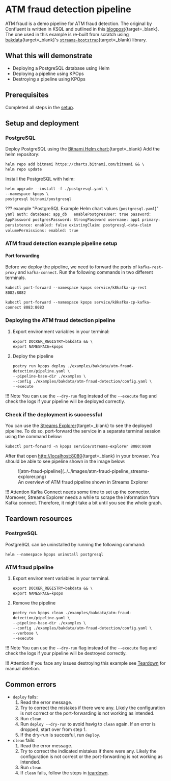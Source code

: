 # ATM fraud detection pipeline

ATM fraud is a demo pipeline for ATM fraud detection.
The original by Confluent is written in KSQL
and outlined in this [blogpost](https://www.confluent.io/blog/atm-fraud-detection-apache-kafka-ksql/){target=_blank}.
The one used in this example is re-built from scratch using [bakdata](https://bakdata.com/){target=_blank}'s
[`streams-bootstrap`](https://github.com/bakdata/streams-bootstrap){target=_blank} library.

## What this will demonstrate

- Deploying a PostgreSQL database using Helm
- Deploying a pipeline using KPOps
- Destroying a pipeline using KPOps

## Prerequisites

Completed all steps in the [setup](../getting-started/setup.md).

## Setup and deployment

### PostgreSQL

Deploy PostgreSQL using the [Bitnami Helm chart:](https://artifacthub.io/packages/helm/bitnami/postgresql){target=_blank}
Add the helm repository:

```shell
helm repo add bitnami https://charts.bitnami.com/bitnami && \
helm repo update
```

Install the PostgreSQL with helm:

```shell
helm upgrade --install -f ./postgresql.yaml \
--namespace kpops \
postgresql bitnami/postgresql
```

<!-- dprint-ignore-start -->

??? example "PostgreSQL Example Helm chart values (`postgresql.yaml`)"
    ```yaml
    auth:
      database: app_db  
      enablePostgresUser: true
      password: AppPassword
      postgresPassword: StrongPassword
      username: app1
    primary:
      persistence:
        enabled: false
        existingClaim: postgresql-data-claim
    volumePermissions:
      enabled: true
    ```

<!-- dprint-ignore-end -->

### ATM fraud detection example pipeline setup

#### Port forwarding

Before we deploy the pipeline, we need to forward the ports of `kafka-rest-proxy` and `kafka-connect`. Run the following commands in two different terminals.

```shell
kubectl port-forward --namespace kpops service/k8kafka-cp-rest 8082:8082
```

```shell
kubectl port-forward --namespace kpops service/k8kafka-cp-kafka-connect 8083:8083
```

### Deploying the ATM fraud detection pipeline

<!-- dprint-ignore-start -->

1. Export environment variables in your terminal:

    ```shell
    export DOCKER_REGISTRY=bakdata && \
    export NAMESPACE=kpops
    ```

2. Deploy the pipeline

    ```shell
    poetry run kpops deploy ./examples/bakdata/atm-fraud-detection/pipeline.yaml \
    --pipeline-base-dir ./examples \
    --config ./examples/bakdata/atm-fraud-detection/config.yaml \
    --execute
    ```

!!! Note
    You can use the `--dry-run` flag instead of the `--execute` flag and check the logs if your pipeline will be
    deployed correctly.

<!-- dprint-ignore-end -->

### Check if the deployment is successful

You can use the [Streams Explorer](https://github.com/bakdata/streams-explorer){target=_blank} to see the deployed pipeline.
To do so, port-forward the service in a separate terminal session using the command below:

```shell
kubectl port-forward -n kpops service/streams-explorer 8080:8080
```

After that open [http://localhost:8080](http://localhost:8080){target=_blank} in your browser.
You should be able to see pipeline shown in the image below:

<figure markdown>
  ![atm-fraud-pipeline](../../images/atm-fraud-pipeline_streams-explorer.png)
  <figcaption>An overview of ATM fraud pipeline shown in Streams Explorer</figcaption>
</figure>

<!-- dprint-ignore-start -->

!!! Attention
    Kafka Connect needs some time to set up the connector. 
    Moreover, Streams Explorer needs a while to scrape the information from Kafka connect.
    Therefore, it might take a bit until you see the whole graph.

<!-- dprint-ignore-end -->

## Teardown resources

### PostrgreSQL

PostgreSQL can be uninstalled by running the following command:

```shell
helm --namespace kpops uninstall postgresql
```

### ATM fraud pipeline

<!-- dprint-ignore-start -->

1. Export environment variables in your terminal.

    ```shell
    export DOCKER_REGISTRY=bakdata && \
    export NAMESPACE=kpops
    ```

2. Remove the pipeline

    ```shell
    poetry run kpops clean ./examples/bakdata/atm-fraud-detection/pipeline.yaml \
    --pipeline-base-dir ./examples \
    --config ./examples/bakdata/atm-fraud-detection/config.yaml \
    --verbose \
    --execute
    ```

!!! Note
    You can use the `--dry-run` flag instead of the `--execute` flag and check the logs if your pipeline will be
    destroyed correctly.

!!! Attention
    If you face any issues destroying this example see [Teardown](../getting-started/teardown.md) for manual deletion.

<!-- dprint-ignore-end -->

## Common errors

- `deploy` fails:
  1. Read the error message.
  2. Try to correct the mistakes if there were any. Likely the configuration is not correct or the port-forwarding is not working as intended.
  3. Run `clean`.
  4. Run `deploy --dry-run` to avoid havig to `clean` again. If an error is dropped, start over from step 1.
  5. If the dry-run is succesful, run `deploy`.
- `clean` fails:
  1. Read the error message.
  2. Try to correct the indicated mistakes if there were any. Likely the configuration is not correct or the port-forwarding is not working as intended.
  3. Run `clean`.
  4. If `clean` fails, follow the steps in [teardown](../getting-started/teardown.md).
